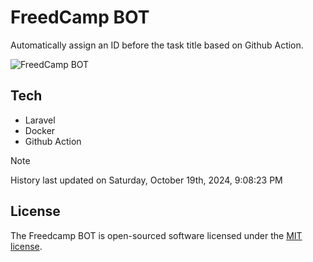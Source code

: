 # FreedCamp BOT

Automatically assign an ID before the task title based on Github Action.

![FreedCamp BOT](https://repository-images.githubusercontent.com/737932867/7d34798b-2680-471c-b089-a78a718d3d6a)

## Tech

- Laravel
- Docker
- Github Action

> [!NOTE]  
> History last updated on Saturday, October 19th, 2024, 9:08:23 PM

## License

The Freedcamp BOT is open-sourced software licensed under the [MIT license](https://opensource.org/licenses/MIT).
